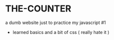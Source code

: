 # THE-COUNTER
a dumb website just to practice my javascript #1
- learned basics and a bit of css ( really hate it )
